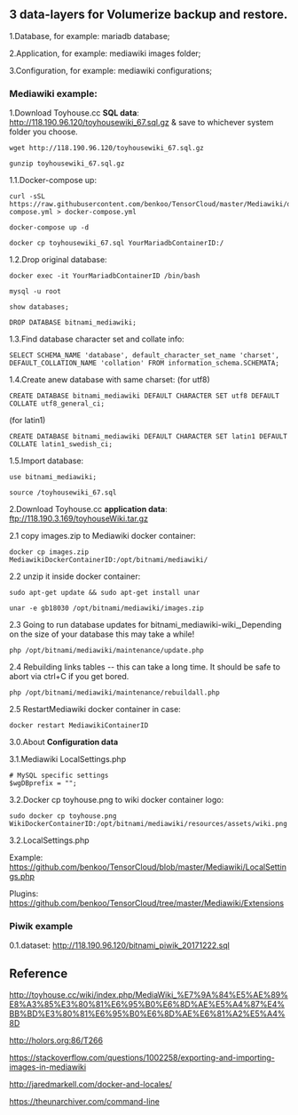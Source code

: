 

## 3 data-layers for Volumerize backup and restore.

1.Database, for example: mariadb database;

2.Application, for example: mediawiki images folder;

3.Configuration, for example: mediawiki configurations;


### Mediawiki example:

1.Download Toyhouse.cc **SQL data**: http://118.190.96.120/toyhousewiki_67.sql.gz & save to whichever system folder you choose.
```
wget http://118.190.96.120/toyhousewiki_67.sql.gz
```
```
gunzip toyhousewiki_67.sql.gz
```

1.1.Docker-compose up:
```
curl -sSL https://raw.githubusercontent.com/benkoo/TensorCloud/master/Mediawiki/docker-compose.yml > docker-compose.yml
```
```
docker-compose up -d
```
```
docker cp toyhousewiki_67.sql YourMariadbContainerID:/
```
1.2.Drop original database:
```
docker exec -it YourMariadbContainerID /bin/bash 
```
```
mysql -u root
```
```
show databases;
```
```
DROP DATABASE bitnami_mediawiki;
```
1.3.Find database character set and collate info:

```
SELECT SCHEMA_NAME 'database', default_character_set_name 'charset', DEFAULT_COLLATION_NAME 'collation' FROM information_schema.SCHEMATA;
```
1.4.Create anew database with same charset:
(for utf8)
```
CREATE DATABASE bitnami_mediawiki DEFAULT CHARACTER SET utf8 DEFAULT COLLATE utf8_general_ci;
```
(for latin1)
```
CREATE DATABASE bitnami_mediawiki DEFAULT CHARACTER SET latin1 DEFAULT COLLATE latin1_swedish_ci;
```
1.5.Import database:
```
use bitnami_mediawiki;
```
```
source /toyhousewiki_67.sql
```

2.Download Toyhouse.cc **application data**: ftp://118.190.3.169/toyhouseWiki.tar.gz

2.1 copy images.zip to Mediawiki docker container:
```
docker cp images.zip MediawikiDockerContainerID:/opt/bitnami/mediawiki/ 
```

2.2 unzip it inside docker container:
```
sudo apt-get update && sudo apt-get install unar
```
```
unar -e gb18030 /opt/bitnami/mediawiki/images.zip
```

2.3 Going to run database updates for bitnami_mediawiki-wiki_,Depending on the size of your database this may take a while!

```
php /opt/bitnami/mediawiki/maintenance/update.php
```

2.4 Rebuilding links tables -- this can take a long time. It should be safe to abort via ctrl+C if you get bored.

```
php /opt/bitnami/mediawiki/maintenance/rebuildall.php
```
2.5 RestartMediawiki docker container in case:
```
docker restart MediawikiContainerID
```
3.0.About **Configuration data**

3.1.Mediawiki LocalSettings.php 

```
# MySQL specific settings
$wgDBprefix = "";
```
3.2.Docker cp toyhouse.png to wiki docker container logo:
```
sudo docker cp toyhouse.png WikiDockerContainerID:/opt/bitnami/mediawiki/resources/assets/wiki.png
```
3.2.LocalSettings.php

Example: https://github.com/benkoo/TensorCloud/blob/master/Mediawiki/LocalSettings.php

Plugins: https://github.com/benkoo/TensorCloud/tree/master/Mediawiki/Extensions

###  Piwik example

0.1.dataset: http://118.190.96.120/bitnami_piwik_20171222.sql


## Reference

http://toyhouse.cc/wiki/index.php/MediaWiki_%E7%9A%84%E5%AE%89%E8%A3%85%E3%80%81%E6%95%B0%E6%8D%AE%E5%A4%87%E4%BB%BD%E3%80%81%E6%95%B0%E6%8D%AE%E6%81%A2%E5%A4%8D

http://holors.org:86/T266

https://stackoverflow.com/questions/1002258/exporting-and-importing-images-in-mediawiki

http://jaredmarkell.com/docker-and-locales/

https://theunarchiver.com/command-line

